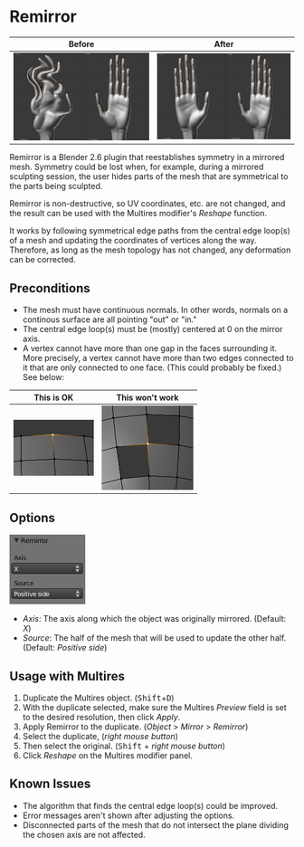 # Remirror

Before                       | After
---------------------------- | --------------------------
![Before](images/before.jpg) | ![After](images/after.jpg)

Remirror is a Blender 2.6 plugin that reestablishes symmetry in a mirrored mesh. Symmetry could be lost when, for example, during a mirrored sculpting session, the user hides parts of the mesh that are symmetrical to the parts being sculpted.

Remirror is non-destructive, so UV coordinates, etc. are not changed, and the result can be used with the Multires modifier's _Reshape_ function.

It works by following symmetrical edge paths from the central edge loop(s) of a mesh and updating the coordinates of vertices along the way. Therefore, as long as the mesh topology has not changed, any deformation can be corrected.

## Preconditions

* The mesh must have continuous normals. In other words, normals on a continous surface are all pointing "out" or "in."
* The central edge loop(s) must be (mostly) centered at 0 on the mirror axis.
* A vertex cannot have more than one gap in the faces surrounding it. More precisely, a vertex cannot have more than two edges connected to it that are only connected to one face. (This could probably be fixed.) See below:

This is OK                     | This won't work
------------------------------ | -----------------------------------
![This is OK](images/gap1.png) | ![This won't work](images/gap2.png)

## Options

![Options](images/options.png)

* _Axis_: The axis along which the object was originally mirrored. (Default: _X_)
* _Source_: The half of the mesh that will be used to update the other half. (Default: _Positive side_)

## Usage with Multires

1. Duplicate the Multires object. (<kbd>Shift</kbd>+<kbd>D</kbd>)
2. With the duplicate selected, make sure the Multires _Preview_ field is set to the desired resolution, then click _Apply_.
3. Apply Remirror to the duplicate. (_Object_ > _Mirror_ > _Remirror_)
4. Select the duplicate, (_right mouse button_)
5. Then select the original. (<kbd>Shift</kbd> + _right mouse button_)
6. Click _Reshape_ on the Multires modifier panel.

## Known Issues

* The algorithm that finds the central edge loop(s) could be improved.
* Error messages aren't shown after adjusting the options.
* Disconnected parts of the mesh that do not intersect the plane dividing the chosen axis are not affected.
